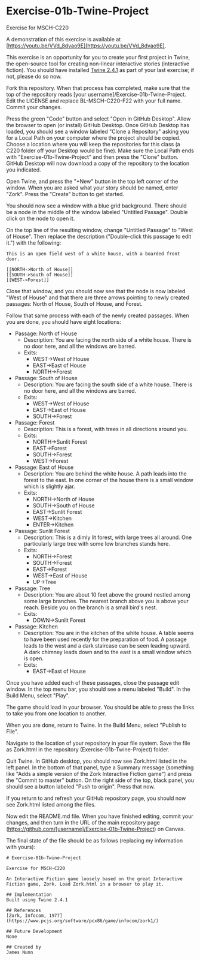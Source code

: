 # Exercise-01b-Twine-Project

Exercise for MSCH-C220

A demonstration of this exercise is available at [https://youtu.be/VVd_8dvao9E](https://youtu.be/VVd_8dvao9E).

This exercise is an opportunity for you to create your first project in Twine, the open-source tool for creating non-linear interactive stories (interactive fiction). You should have installed [Twine 2.4.1](http://twinery.org/)  as part of your last exercise; if not, please do so now.

Fork this repository. When that process has completed, make sure that the top of the repository reads [your username]/Exercise-01b-Twine-Project. Edit the LICENSE and replace BL-MSCH-C220-F22 with your full name.  Commit your changes.

Press the green "Code" button and select "Open in GitHub Desktop". Allow the browser to open (or install) GitHub Desktop. Once GitHub Desktop has loaded, you should see a window labeled "Clone a Repository" asking you for a Local Path on your computer where the project should be copied. Choose a location where you will keep the repositories for this class (a C220 folder off your Desktop would be fine). Make sure the Local Path ends with "Exercise-01b-Twine-Project" and then press the "Clone" button. GitHub Desktop will now download a copy of the repository to the location you indicated.

Open Twine, and press the "+New" button in the top left corner of the window. When you are asked what your story should be named, enter "Zork". Press the "Create" button to get started.

You should now see a window with a blue grid background. There should be a node in the middle of the window labeled "Untitled Passage". Double click on the node to open it.

On the top line of the resulting window, change "Untitled Passage" to "West of House". Then replace the description ("Double-click this passage to edit it.") with the following:

```
This is an open field west of a white house, with a boarded front door.

[[NORTH->North of House]]
[[SOUTH->South of House]]
[[WEST->Forest]]
```

Close that window, and you should now see that the node is now labeled "West of House" and that there are three arrows pointing to newly created passages: North of House, South of House, and Forest.

Follow that same process with each of the newly created passages. When you are done, you should have eight locations:

 * Passage: North of House
   * Description: You are facing the north side of a white house.  There is no door here, and all the windows are barred.
   * Exits:
     * WEST->West of House
     * EAST->East of House
     * NORTH->Forest
 * Passage: South of House
   * Description: You are facing the south side of a white house. There is no door here, and all the windows are barred.
   * Exits:
     * WEST->West of House
     * EAST->East of House
     * SOUTH->Forest
 * Passage: Forest
   * Description: This is a forest, with trees in all directions around you.
   * Exits:
     * NORTH->Sunlit Forest
     * EAST->Forest
     * SOUTH->Forest
     * WEST->Forest
 * Passage: East of House
   * Description: You are behind the white house. A path leads into the forest to the east. In one corner of the house there is a small window which is slightly ajar.
   * Exits:
     * NORTH->North of House
     * SOUTH->South of House
     * EAST->Sunlit Forest
     * WEST->Kitchen
     * ENTER->Kitchen
 * Passage: Sunlit Forest
   * Description: This is a dimly lit forest, with large trees all around.  One particularly large tree with some low branches stands here.
   * Exits:
     * NORTH->Forest
     * SOUTH->Forest
     * EAST->Forest
     * WEST->East of House
     * UP->Tree
 * Passage: Tree
   * Description: You are about 10 feet above the ground nestled among some large branches. The nearest branch above you is above your reach. Beside you on the branch is a small bird's nest.
   * Exits:
     * DOWN->Sunlit Forest
 * Passage: Kitchen
   * Description: You are in the kitchen of the white house. A table seems to have been used recently for the preparation of food. A passage leads to the west and a dark staircase can be seen leading upward. A dark chimney leads down and to the east is a small window which is open.
   * Exits:
     * EAST->East of House

Once you have added each of these passages, close the passage edit window. In the top menu bar, you should see a menu labeled "Build". In the Build Menu, select "Play".

The game should load in your browser. You should be able to press the links to take you from one location to another.

When you are done, return to Twine. In the Build Menu, select "Publish to File".

Navigate to the location of your repository in your file system. Save the file as Zork.html in the repository (Exercise-01b-Twine-Project) folder.

Quit Twine. In GitHub desktop, you should now see Zork.html listed in the left panel. In the bottom of that panel, type a Summary message (something like "Adds a simple version of the Zork Interactive Fiction game") and press the "Commit to master" button. On the right side of the top, black panel, you should see a button labeled "Push to origin". Press that now.

If you return to and refresh your GitHub repository page, you should now see Zork.html listed among the files.

Now edit the README.md file. When you have finished editing, commit your changes, and then turn in the URL of the main repository page (https://github.com/[username]/Exercise-01b-Twine-Project) on Canvas.

The final state of the file should be as follows (replacing my information with yours):
```
# Exercise-01b-Twine-Project

Exercise for MSCH-C220

An Interactive Fiction game loosely based on the great Interactive Fiction game, Zork. Load Zork.html in a browser to play it.

## Implementation
Built using Twine 2.4.1

## References
[Zork, Infocom, 1977](https://www.pcjs.org/software/pcx86/game/infocom/zork1/)

## Future Development
None

## Created by 
James Nunn
```
